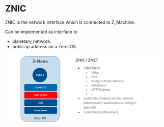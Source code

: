 # ZNIC

ZNIC is the network interface which is connected to Z_Machine.

Can be implemented as interface to

- planetary_network.
- public ip address on a Zero-OS.

![](img/znet_znic.jpg)